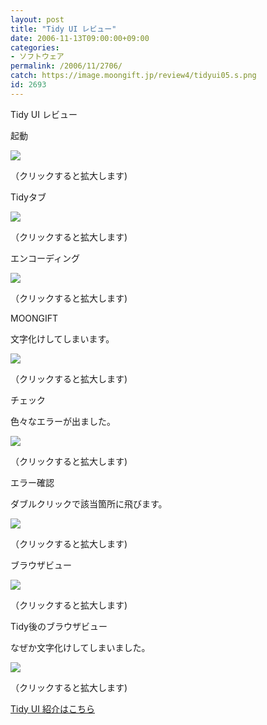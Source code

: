 ```yaml
---
layout: post
title: "Tidy UI レビュー"
date: 2006-11-13T09:00:00+09:00
categories:
- ソフトウェア
permalink: /2006/11/2706/
catch: https://image.moongift.jp/review4/tidyui05.s.png
id: 2693
---
```

Tidy UI レビュー  
<!--more-->

起動

  

[![](https://image.moongift.jp/review4/tidyui01.s.png)](https://image.moongift.jp/review4/tidyui01.png)  
  
（クリックすると拡大します)

  

Tidyタブ

  

[![](https://image.moongift.jp/review4/tidyui02.s.png)](https://image.moongift.jp/review4/tidyui02.png)  
  
（クリックすると拡大します)

  

エンコーディング

  

[![](https://image.moongift.jp/review4/tidyui03.s.png)](https://image.moongift.jp/review4/tidyui03.png)  
  
（クリックすると拡大します)

  

MOONGIFT

  

文字化けしてしまいます。

  

[![](https://image.moongift.jp/review4/tidyui04.s.png)](https://image.moongift.jp/review4/tidyui04.png)  
  
（クリックすると拡大します)

  

チェック

  

色々なエラーが出ました。

  

[![](https://image.moongift.jp/review4/tidyui05.s.png)](https://image.moongift.jp/review4/tidyui05.png)  
  
（クリックすると拡大します)

  

エラー確認

  

ダブルクリックで該当箇所に飛びます。

  

[![](https://image.moongift.jp/review4/tidyui06.s.png)](https://image.moongift.jp/review4/tidyui06.png)  
  
（クリックすると拡大します)

  

ブラウザビュー

  

[![](https://image.moongift.jp/review4/tidyui07.s.png)](https://image.moongift.jp/review4/tidyui07.png)  
  
（クリックすると拡大します)

  

Tidy後のブラウザビュー

  

なぜか文字化けしてしまいました。

  

[![](https://image.moongift.jp/review4/tidyui08.s.png)](https://image.moongift.jp/review4/tidyui08.png)  
  
（クリックすると拡大します)

  

[Tidy UI 紹介はこちら](http://fw.moongift.jp/intro/i-2705.html)

